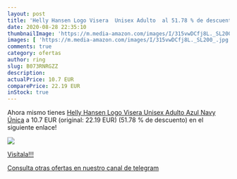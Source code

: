 ```yaml
---
layout: post
title: 'Helly Hansen Logo Visera  Unisex Adulto  al 51.78 % de descuento'
date: 2020-08-28 22:35:10
thumbnailImage: 'https://m.media-amazon.com/images/I/315vwDCfj8L._SL200_.jpg'
images: [ 'https://m.media-amazon.com/images/I/315vwDCfj8L._SL200_.jpg' ]
comments: true
category: ofertas
author: ring
slug: B073RNRGZZ
description:
actualPrice: 10.7 EUR
comparePrice: 22.19 EUR
inStock: true
---
```


Ahora mismo tienes [Helly Hansen Logo Visera  Unisex Adulto  Azul  Navy   Única](https://www.amazon.com/dp/B073RNRGZZ/?tag=redken08-20) a 10.7 EUR (original: 22.19 EUR) (51.78 %  de descuento) en el siguiente enlace!

[![](https://m.media-amazon.com/images/I/315vwDCfj8L._SL200_.jpg)](https://www.amazon.com/dp/B073RNRGZZ/?tag=redken08-20)

[Visítala!!!](https://www.amazon.com/dp/B073RNRGZZ/?tag=redken08-20)

[Consulta otras ofertas en nuestro canal de telegram](https://t.me/s/ofertas25)

